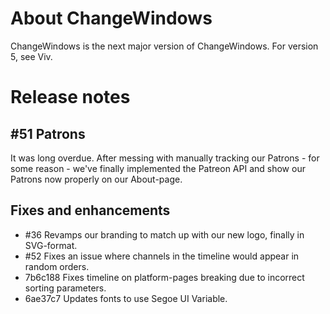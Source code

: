 # About ChangeWindows

ChangeWindows is the next major version of ChangeWindows. For version 5, see Viv.

# Release notes
## #51 Patrons
It was long overdue. After messing with manually tracking our Patrons - for some reason - we've finally implemented the Patreon API and show our Patrons now properly on our About-page.

## Fixes and enhancements
- #36 Revamps our branding to match up with our new logo, finally in SVG-format.
- #52 Fixes an issue where channels in the timeline would appear in random orders.
- 7b6c188 Fixes timeline on platform-pages breaking due to incorrect sorting parameters.
- 6ae37c7 Updates fonts to use Segoe UI Variable.